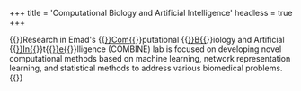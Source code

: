 +++
title = 'Computational Biology and Artificial Intelligence'
headless = true
+++

{{<jumbo>}}Research in Emad's {{<u>}}Com{{</u>}}putational {{<u>}}B{{</u>}}iology and Artificial {{<u>}}In{{</u>}}t{{<u>}}e{{</u>}}lligence (COMBINE) lab is focused on developing novel computational methods based on machine learning, network representation learning, and statistical methods to address various biomedical problems.{{</jumbo>}}
